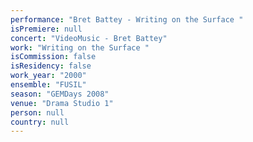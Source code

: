 ```yaml
---
performance: "Bret Battey - Writing on the Surface "
isPremiere: null
concert: "VideoMusic - Bret Battey"
work: "Writing on the Surface "
isCommission: false
isResidency: false
work_year: "2000"
ensemble: "FUSIL"
season: "GEMDays 2008"
venue: "Drama Studio 1"
person: null
country: null
---
```


